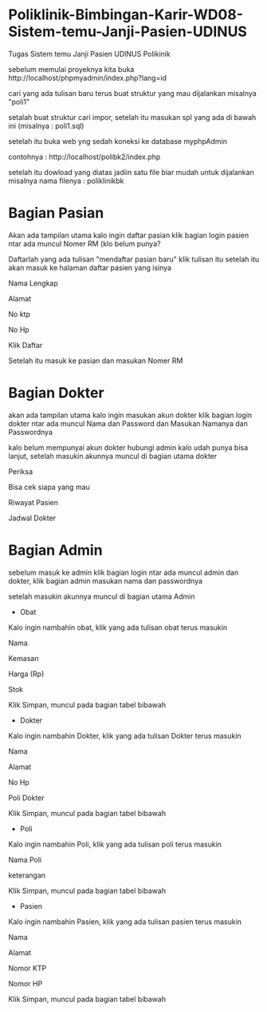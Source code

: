 # Poliklinik-Bimbingan-Karir-WD08-Sistem-temu-Janji-Pasien-UDINUS
Tugas Sistem temu Janji Pasien UDINUS Polikinik 


sebelum memulai proyeknya kita buka http://localhost/phpmyadmin/index.php?lang=id

cari yang ada tulisan baru terus buat struktur yang mau dijalankan misalnya "poli1"

setalah buat struktur cari impor, setelah itu masukan spl yang ada di bawah ini (misalnya : poli1.sql)

setelah itu buka web yng sedah koneksi ke database myphpAdmin 
	
 contohnya : http://localhost/polibk2/index.php

setelah itu dowload yang diatas jadiin satu file biar mudah untuk dijalankan misalnya nama filenya : poliklinikbk


# Bagian Pasian

Akan ada tampilan utama kalo ingin daftar pasian klik bagian login pasien ntar ada muncul Nomer RM (klo belum punya?

Daftarlah yang ada tulisan "mendaftar pasian baru" klik tulisan itu setelah itu akan masuk ke halaman daftar pasien yang isinya

Nama Lengkap

 Alamat
	
 No ktp
	
 No Hp
	
 Klik Daftar

Setelah itu masuk ke pasian dan masukan Nomer RM


# Bagian Dokter

akan ada tampilan utama kalo ingin masukan akun dokter klik bagian login dokter ntar ada muncul Nama dan Password dan Masukan Namanya dan Passwordnya

kalo belum mempunyai akun dokter hubungi admin kalo udah punya bisa lanjut, setelah masukin akunnya muncul di bagian utama dokter

Periksa
	
Bisa cek siapa yang mau 

Riwayat Pasien

Jadwal Dokter


# Bagian Admin

sebelum masuk ke admin klik bagian login ntar ada muncul admin dan dokter, klik bagian admin masukan nama dan passwordnya

setelah masukin akunnya muncul di bagian utama Admin

- Obat

Kalo ingin nambahin obat, klik yang ada tulisan obat terus masukin

Nama

Kemasan

Harga (Rp)

Stok

Klik Simpan, muncul pada bagian tabel bibawah

- Dokter

Kalo ingin nambahin Dokter, klik yang ada tulisan Dokter terus masukin

Nama

Alamat

No Hp

Poli Dokter

Klik Simpan, muncul pada bagian tabel bibawah

- Poli

Kalo ingin nambahin Poli, klik yang ada tulisan poli terus masukin

Nama Poli

keterangan

Klik Simpan, muncul pada bagian tabel bibawah

- Pasien

Kalo ingin nambahin Pasien, klik yang ada tulisan pasien terus masukin

Nama

Alamat

Nomor KTP

Nomor HP

Klik Simpan, muncul pada bagian tabel bibawah
